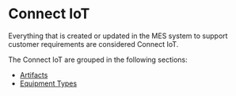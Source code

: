 # Connect IoT

Everything that is created or updated in the MES system to support customer requirements are considered Connect IoT.

The Connect IoT are grouped in the following sections:
* [Artifacts](/AMSOsram/techspec>connectiot>iotartifacts)
* [Equipment Types](/AMSOsram/techspec>connectiot>iotequipmenttypes)


